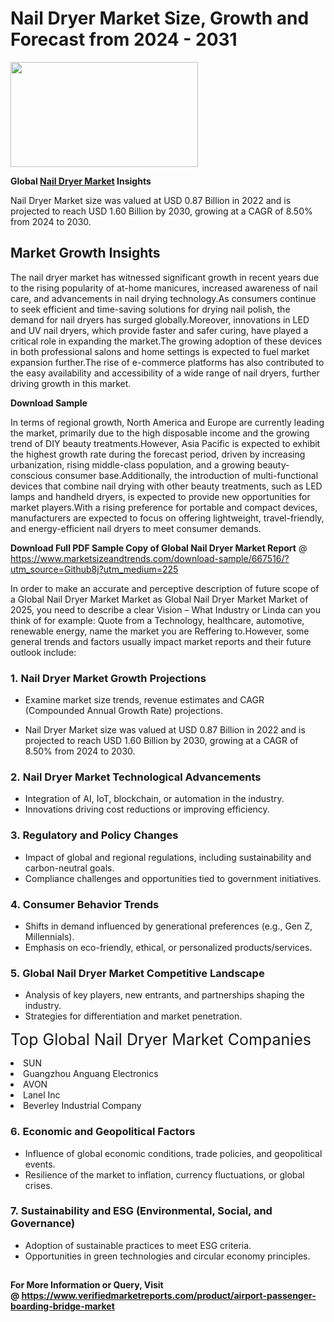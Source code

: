 <H1>Nail Dryer Market Size, Growth and Forecast from 2024 - 2031</H1><img class="aligncenter size-medium wp-image-584254" src="https://thirdeyenews.in/wp-content/uploads/2024/09/Global-Market-Research-300x168.jpeg" alt="" width="300" height="168" /><p><strong>Global&nbsp;<a href="https://www.marketsizeandtrends.com/download-sample/667516/?utm_source=Github8j?utm_medium=225">Nail Dryer Market</a> Insights</strong></p><p>Nail Dryer Market size was valued at USD 0.87 Billion in 2022 and is projected to reach USD 1.60 Billion by 2030, growing at a CAGR of 8.50% from 2024 to 2030.</p><p><h2>Market Growth Insights</h2> <p>The nail dryer market has witnessed significant growth in recent years due to the rising popularity of at-home manicures, increased awareness of nail care, and advancements in nail drying technology.As consumers continue to seek efficient and time-saving solutions for drying nail polish, the demand for nail dryers has surged globally.Moreover, innovations in LED and UV nail dryers, which provide faster and safer curing, have played a critical role in expanding the market.The growing adoption of these devices in both professional salons and home settings is expected to fuel market expansion further.The rise of e-commerce platforms has also contributed to the easy availability and accessibility of a wide range of nail dryers, further driving growth in this market.</p> <p><strong>Download Sample</strong></p> <p>In terms of regional growth, North America and Europe are currently leading the market, primarily due to the high disposable income and the growing trend of DIY beauty treatments.However, Asia Pacific is expected to exhibit the highest growth rate during the forecast period, driven by increasing urbanization, rising middle-class population, and a growing beauty-conscious consumer base.Additionally, the introduction of multi-functional devices that combine nail drying with other beauty treatments, such as LED lamps and handheld dryers, is expected to provide new opportunities for market players.With a rising preference for portable and compact devices, manufacturers are expected to focus on offering lightweight, travel-friendly, and energy-efficient nail dryers to meet consumer demands.<p><span class=""><strong>Download Full PDF Sample Copy of Global Nail Dryer Market Report</strong> @ <a href="https://www.marketsizeandtrends.com/download-sample/667516/?utm_source=Github8j?utm_medium=225" target="_blank">https://www.marketsizeandtrends.com/download-sample/667516/?utm_source=Github8j?utm_medium=225</a></span></p><p>In order to make an accurate and perceptive description of future scope of a Global&nbsp;Nail Dryer Market Market as Global&nbsp;Nail Dryer Market Market of 2025, you need to describe a clear Vision &ndash; What Industry or Linda can you think of for example: Quote from a Technology, healthcare, automotive, renewable energy, name the market you are Reffering to.However, some general trends and factors usually impact market reports and their future outlook include:</p><h3>1.&nbsp;<strong>Nail Dryer Market Growth Projections</strong></h3><ul><li>Examine market size trends, revenue estimates and CAGR (Compounded Annual Growth Rate) projections.</li><li><p>Nail Dryer Market size was valued at USD 0.87 Billion in 2022 and is projected to reach USD 1.60 Billion by 2030, growing at a CAGR of 8.50% from 2024 to 2030.</p></li></ul><h3>2.&nbsp;<strong>Nail Dryer Market Technological Advancements</strong></h3><ul><li>Integration of AI, IoT, blockchain, or automation in the industry.</li><li>Innovations driving cost reductions or improving efficiency.</li></ul><h3>3.&nbsp;<strong>Regulatory and Policy Changes</strong></h3><ul><li>Impact of global and regional regulations, including sustainability and carbon-neutral goals.</li><li>Compliance challenges and opportunities tied to government initiatives.</li></ul><h3>4.&nbsp;<strong>Consumer Behavior Trends</strong></h3><ul><li>Shifts in demand influenced by generational preferences (e.g., Gen Z, Millennials).</li><li>Emphasis on eco-friendly, ethical, or personalized products/services.</li></ul><h3>5.&nbsp;<strong>Global Nail Dryer Market Competitive Landscape</strong></h3><ul><li>Analysis of key players, new entrants, and partnerships shaping the industry.</li><li>Strategies for differentiation and market penetration.</li></ul><p data-pm-slice="1 1 []"><span style="color: inherit; font-family: inherit; font-size: 25px;">Top Global Nail Dryer Market Companies</span></p><div class="" data-test-id=""><p><li>SUN</li><li> Guangzhou Anguang Electronics</li><li> AVON</li><li> Lanel Inc</li><li> Beverley Industrial Company</li></p></div><h3>6.&nbsp;<strong>Economic and Geopolitical Factors</strong></h3><ul><li>Influence of global economic conditions, trade policies, and geopolitical events.</li><li>Resilience of the market to inflation, currency fluctuations, or global crises.</li></ul><h3>7.&nbsp;<strong>Sustainability and ESG (Environmental, Social, and Governance)</strong></h3><ul><li>Adoption of sustainable practices to meet ESG criteria.</li><li>Opportunities in green technologies and circular economy principles.</li></ul><h2><strong style="font-size: 14px;">For More Information or Query, Visit @&nbsp;</strong><a style="background-color: #ffffff; font-size: 14px;" href="https://www.marketsizeandtrends.com/report/nail-dryer-market/" target="_blank">https://www.verifiedmarketreports.com/product/airport-passenger-boarding-bridge-market</a></h2>